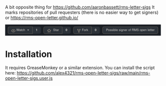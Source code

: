A bit opposite thing for https://github.com/aaronbassett/rms-letter-sigs
It marks repositories of pull requesters (there is no easier way to get signers) or https://rms-open-letter.github.io/

![Added indicator](./screenshot.png)

# Installation

It requires GreaseMonkey or a similar extension. You can install the script here: https://github.com/alex4321/rms-open-letter-sigs/raw/main/rms-open-letter-sigs.user.js